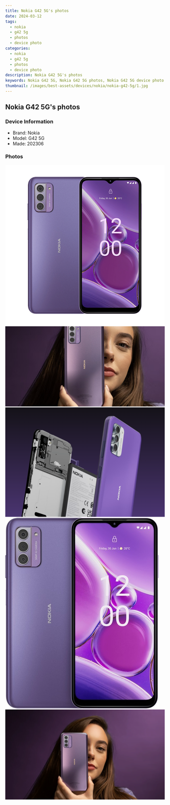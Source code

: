 ```yaml
---
title: Nokia G42 5G's photos
date: 2024-03-12
tags: 
  - nokia
  - g42 5g
  - photos
  - device photo
categories: 
  - nokia
  - g42 5g
  - photos
  - device photo
description: Nokia G42 5G's photos
keywords: Nokia G42 5G, Nokia G42 5G photos, Nokia G42 5G device photo
thumbnail: /images/best-assets/devices/nokia/nokia-g42-5g/1.jpg
---
```


## Nokia G42 5G's photos

### Device Information

- Brand: Nokia
- Model: G42 5G
- Made: 202306

### Photos

![/images/best-assets/devices/nokia/nokia-g42-5g/1.jpg](/images/best-assets/devices/nokia/nokia-g42-5g/1.jpg)
![/images/best-assets/devices/nokia/nokia-g42-5g/2.jpg](/images/best-assets/devices/nokia/nokia-g42-5g/2.jpg)
![/images/best-assets/devices/nokia/nokia-g42-5g/3.jpg](/images/best-assets/devices/nokia/nokia-g42-5g/3.jpg)
![/images/best-assets/devices/nokia/nokia-g42-5g/4.jpg](/images/best-assets/devices/nokia/nokia-g42-5g/4.jpg)
![/images/best-assets/devices/nokia/nokia-g42-5g/5.jpg](/images/best-assets/devices/nokia/nokia-g42-5g/5.jpg)
